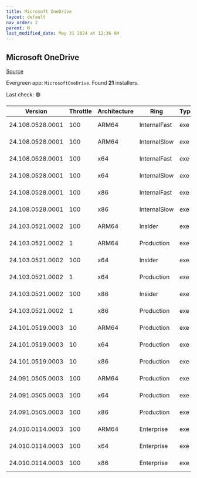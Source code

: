 ```yaml
---
title: Microsoft OneDrive
layout: default
nav_order: 2
parent: M
last_modified_date: May 31 2024 at 12:36 AM
---
```


## Microsoft OneDrive

[Source](https://onedrive.live.com/)

Evergreen app: `MicrosoftOneDrive`. Found **21** installers.

Last check: 🟢

| Version          | Throttle | Architecture | Ring         | Type | Sha256                                                           | URI                                                                                                                                                                  |
| ---------------- | -------- | ------------ | ------------ | ---- | ---------------------------------------------------------------- | -------------------------------------------------------------------------------------------------------------------------------------------------------------------- |
| 24.108.0528.0001 | 100      | ARM64        | InternalFast | exe  | 3b87928fdabd537499bad9571d4db95d2b6df0ef781160704d8f2e5992c7a8f8 | [https://oneclient.sfx.ms/Win/Installers/24.108.0528.0001/arm64/OneDriveSetup.exe](https://oneclient.sfx.ms/Win/Installers/24.108.0528.0001/arm64/OneDriveSetup.exe) |
| 24.108.0528.0001 | 100      | ARM64        | InternalSlow | exe  | 3b87928fdabd537499bad9571d4db95d2b6df0ef781160704d8f2e5992c7a8f8 | [https://oneclient.sfx.ms/Win/Installers/24.108.0528.0001/arm64/OneDriveSetup.exe](https://oneclient.sfx.ms/Win/Installers/24.108.0528.0001/arm64/OneDriveSetup.exe) |
| 24.108.0528.0001 | 100      | x64          | InternalFast | exe  | 7c8ed29e067922fc379d5cbf03d79fcbf9fcb22da782e23014fc3e28c16625e9 | [https://oneclient.sfx.ms/Win/Installers/24.108.0528.0001/amd64/OneDriveSetup.exe](https://oneclient.sfx.ms/Win/Installers/24.108.0528.0001/amd64/OneDriveSetup.exe) |
| 24.108.0528.0001 | 100      | x64          | InternalSlow | exe  | 7c8ed29e067922fc379d5cbf03d79fcbf9fcb22da782e23014fc3e28c16625e9 | [https://oneclient.sfx.ms/Win/Installers/24.108.0528.0001/amd64/OneDriveSetup.exe](https://oneclient.sfx.ms/Win/Installers/24.108.0528.0001/amd64/OneDriveSetup.exe) |
| 24.108.0528.0001 | 100      | x86          | InternalFast | exe  | efab07e0082b7119e16eabd9d01e5ddb702da5ce92ab380561b24e9634579b3d | [https://oneclient.sfx.ms/Win/Installers/24.108.0528.0001/OneDriveSetup.exe](https://oneclient.sfx.ms/Win/Installers/24.108.0528.0001/OneDriveSetup.exe)             |
| 24.108.0528.0001 | 100      | x86          | InternalSlow | exe  | efab07e0082b7119e16eabd9d01e5ddb702da5ce92ab380561b24e9634579b3d | [https://oneclient.sfx.ms/Win/Installers/24.108.0528.0001/OneDriveSetup.exe](https://oneclient.sfx.ms/Win/Installers/24.108.0528.0001/OneDriveSetup.exe)             |
| 24.103.0521.0002 | 100      | ARM64        | Insider      | exe  | 3250b2bcd8a0d266f8f4b33b77d8842f9ccf04d5d8dcecf8f9de3ffe6068fd01 | [https://oneclient.sfx.ms/Win/Installers/24.103.0521.0002/arm64/OneDriveSetup.exe](https://oneclient.sfx.ms/Win/Installers/24.103.0521.0002/arm64/OneDriveSetup.exe) |
| 24.103.0521.0002 | 1        | ARM64        | Production   | exe  | 3250b2bcd8a0d266f8f4b33b77d8842f9ccf04d5d8dcecf8f9de3ffe6068fd01 | [https://oneclient.sfx.ms/Win/Installers/24.103.0521.0002/arm64/OneDriveSetup.exe](https://oneclient.sfx.ms/Win/Installers/24.103.0521.0002/arm64/OneDriveSetup.exe) |
| 24.103.0521.0002 | 100      | x64          | Insider      | exe  | 7cabedbed6db26a63d2b32996bea1a32cf8a08e72460e28fc231d26ce97c8a34 | [https://oneclient.sfx.ms/Win/Installers/24.103.0521.0002/amd64/OneDriveSetup.exe](https://oneclient.sfx.ms/Win/Installers/24.103.0521.0002/amd64/OneDriveSetup.exe) |
| 24.103.0521.0002 | 1        | x64          | Production   | exe  | 7cabedbed6db26a63d2b32996bea1a32cf8a08e72460e28fc231d26ce97c8a34 | [https://oneclient.sfx.ms/Win/Installers/24.103.0521.0002/amd64/OneDriveSetup.exe](https://oneclient.sfx.ms/Win/Installers/24.103.0521.0002/amd64/OneDriveSetup.exe) |
| 24.103.0521.0002 | 100      | x86          | Insider      | exe  | 2498f585df5f83a8c79630724855076c3c2077fab175d9035ad192caeff51dd5 | [https://oneclient.sfx.ms/Win/Installers/24.103.0521.0002/OneDriveSetup.exe](https://oneclient.sfx.ms/Win/Installers/24.103.0521.0002/OneDriveSetup.exe)             |
| 24.103.0521.0002 | 1        | x86          | Production   | exe  | 2498f585df5f83a8c79630724855076c3c2077fab175d9035ad192caeff51dd5 | [https://oneclient.sfx.ms/Win/Installers/24.103.0521.0002/OneDriveSetup.exe](https://oneclient.sfx.ms/Win/Installers/24.103.0521.0002/OneDriveSetup.exe)             |
| 24.101.0519.0003 | 10       | ARM64        | Production   | exe  | 3f0f8ca5bcaa8967032002a4e60f8e6e07e7692c02bfaff560744d4348fff62e | [https://oneclient.sfx.ms/Win/Installers/24.101.0519.0003/arm64/OneDriveSetup.exe](https://oneclient.sfx.ms/Win/Installers/24.101.0519.0003/arm64/OneDriveSetup.exe) |
| 24.101.0519.0003 | 10       | x64          | Production   | exe  | 06cf6678575c1e82ea59d96e1f64dd94cac71a00845288f229281d5d8f466ba0 | [https://oneclient.sfx.ms/Win/Installers/24.101.0519.0003/amd64/OneDriveSetup.exe](https://oneclient.sfx.ms/Win/Installers/24.101.0519.0003/amd64/OneDriveSetup.exe) |
| 24.101.0519.0003 | 10       | x86          | Production   | exe  | d94c447050e3d4c4ff1d9e989dc2430169e13a5f3090e82f75012def1ae0a908 | [https://oneclient.sfx.ms/Win/Installers/24.101.0519.0003/OneDriveSetup.exe](https://oneclient.sfx.ms/Win/Installers/24.101.0519.0003/OneDriveSetup.exe)             |
| 24.091.0505.0003 | 100      | ARM64        | Production   | exe  | 9fcacba9299e59470c2a9cc388ae8a2ec505d55dfc2f3032036f55636623c1e7 | [https://oneclient.sfx.ms/Win/Installers/24.091.0505.0003/arm64/OneDriveSetup.exe](https://oneclient.sfx.ms/Win/Installers/24.091.0505.0003/arm64/OneDriveSetup.exe) |
| 24.091.0505.0003 | 100      | x64          | Production   | exe  | 886ac24aec65bf2d4ae02479f17c76b1e6d2893b93d6e2e4042e0d8992461b32 | [https://oneclient.sfx.ms/Win/Installers/24.091.0505.0003/amd64/OneDriveSetup.exe](https://oneclient.sfx.ms/Win/Installers/24.091.0505.0003/amd64/OneDriveSetup.exe) |
| 24.091.0505.0003 | 100      | x86          | Production   | exe  | 35850e66eba78c17426eab03ff7d813e19db472add55cc7e13eab17a83bfa838 | [https://oneclient.sfx.ms/Win/Installers/24.091.0505.0003/OneDriveSetup.exe](https://oneclient.sfx.ms/Win/Installers/24.091.0505.0003/OneDriveSetup.exe)             |
| 24.010.0114.0003 | 100      | ARM64        | Enterprise   | exe  | 4959404b563a9813bd2e6ee361aad266135165676003db76dc173671f12cc390 | [https://oneclient.sfx.ms/Win/Installers/24.010.0114.0003/arm64/OneDriveSetup.exe](https://oneclient.sfx.ms/Win/Installers/24.010.0114.0003/arm64/OneDriveSetup.exe) |
| 24.010.0114.0003 | 100      | x64          | Enterprise   | exe  | 6d02a25e10f441976e856d9672c174a5c2e3f9966eca2934f2f701c00d2bfbf6 | [https://oneclient.sfx.ms/Win/Installers/24.010.0114.0003/amd64/OneDriveSetup.exe](https://oneclient.sfx.ms/Win/Installers/24.010.0114.0003/amd64/OneDriveSetup.exe) |
| 24.010.0114.0003 | 100      | x86          | Enterprise   | exe  | 18c63fb18ead14f73d690567c7854375214cf9e34fae721f78fe4fc86f64d4cf | [https://oneclient.sfx.ms/Win/Installers/24.010.0114.0003/OneDriveSetup.exe](https://oneclient.sfx.ms/Win/Installers/24.010.0114.0003/OneDriveSetup.exe)             |
